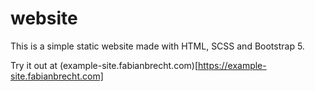 # website

This is a simple static website made with HTML, SCSS and Bootstrap 5.

Try it out at (example-site.fabianbrecht.com)[https://example-site.fabianbrecht.com]
